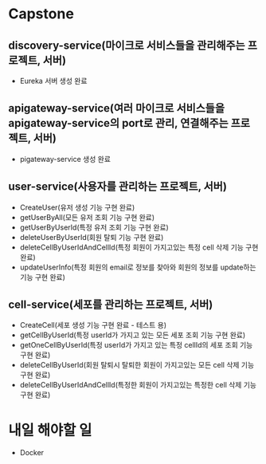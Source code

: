 # Capstone

## discovery-service(마이크로 서비스들을 관리해주는 프로젝트, 서버)
- Eureka 서버 생성 완료

## apigateway-service(여러 마이크로 서비스들을 apigateway-service의 port로 관리, 연결해주는 프로젝트, 서버)
- pigateway-service 생성 완료

## user-service(사용자를 관리하는 프로젝트, 서버)
- CreateUser(유저 생성 기능 구현 완료)
- getUserByAll(모든 유저 조회 기능 구현 완료)
- getUserByUserId(특정 유저 조회 기능 구현 완료)
- deleteUserByUserId(회원 탈퇴 기능 구현 완료)
- deleteCellByUserIdAndCellId(특정 회원이 가지고있는 특정 cell 삭제 기능 구현 완료)
- updateUserInfo(특정 회원의 email로 정보를 찾아와 회원의 정보를 update하는 기능 구현 완료)

## cell-service(세포를 관리하는 프로젝트, 서버)
- CreateCell(세포 생성 기능 구현 완료 - 테스트 용)
- getCellByUserId(특정 userId가 가지고 있는 모든 세포 조회 기능 구현 완료)
- getOneCellByUserId(특정 userId가 가지고 있는 특정 cellId의 세포 조회 기능 구현 완료)
- deleteCellByUserId(회원 탈퇴시 탈퇴한 회원이 가지고있는 모든 cell 삭제 기능 구현 완료)
- deleteCellByUserIdAndCellId(특정한 회원이 가지고있는 특정한 cell 삭제 기능 구현 완료)

# 내일 해야할 일
- Docker
